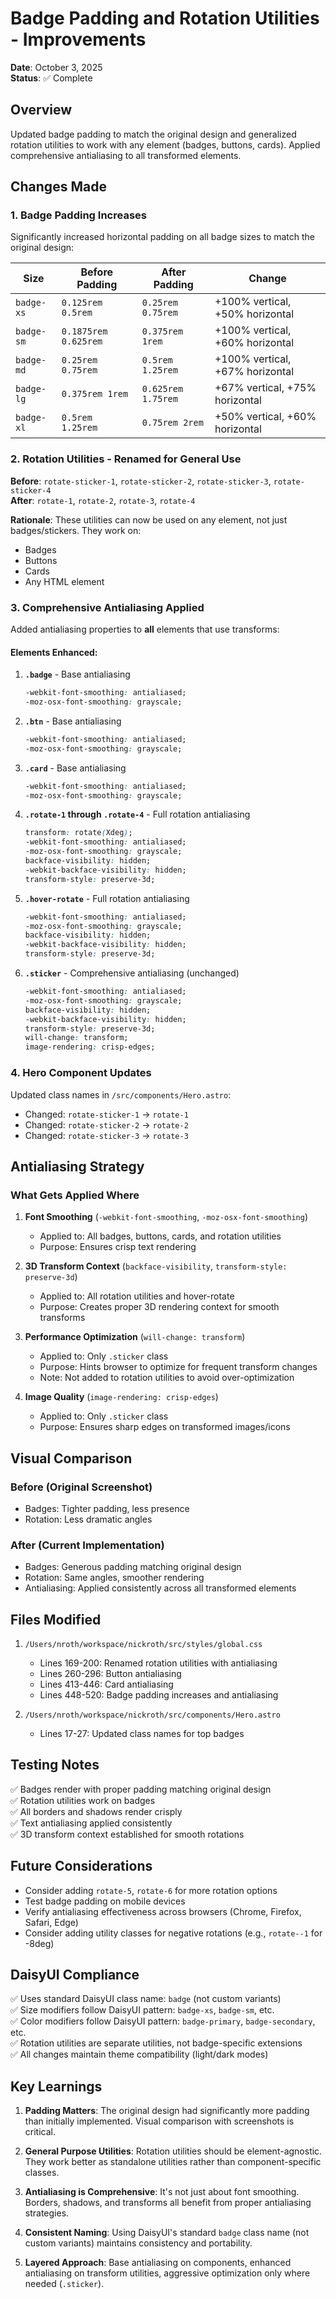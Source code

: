 # Badge Padding and Rotation Utilities - Improvements

**Date**: October 3, 2025  
**Status**: ✅ Complete

## Overview

Updated badge padding to match the original design and generalized rotation utilities to work with any element (badges, buttons, cards). Applied comprehensive antialiasing to all transformed elements.

## Changes Made

### 1. Badge Padding Increases

Significantly increased horizontal padding on all badge sizes to match the original design:

| Size | Before Padding | After Padding | Change |
|------|---------------|---------------|---------|
| `badge-xs` | `0.125rem 0.5rem` | `0.25rem 0.75rem` | +100% vertical, +50% horizontal |
| `badge-sm` | `0.1875rem 0.625rem` | `0.375rem 1rem` | +100% vertical, +60% horizontal |
| `badge-md` | `0.25rem 0.75rem` | `0.5rem 1.25rem` | +100% vertical, +67% horizontal |
| `badge-lg` | `0.375rem 1rem` | `0.625rem 1.75rem` | +67% vertical, +75% horizontal |
| `badge-xl` | `0.5rem 1.25rem` | `0.75rem 2rem` | +50% vertical, +60% horizontal |

### 2. Rotation Utilities - Renamed for General Use

**Before**: `rotate-sticker-1`, `rotate-sticker-2`, `rotate-sticker-3`, `rotate-sticker-4`  
**After**: `rotate-1`, `rotate-2`, `rotate-3`, `rotate-4`

**Rationale**: These utilities can now be used on any element, not just badges/stickers. They work on:
- Badges
- Buttons
- Cards
- Any HTML element

### 3. Comprehensive Antialiasing Applied

Added antialiasing properties to **all** elements that use transforms:

#### Elements Enhanced:
1. **`.badge`** - Base antialiasing
   ```css
   -webkit-font-smoothing: antialiased;
   -moz-osx-font-smoothing: grayscale;
   ```

2. **`.btn`** - Base antialiasing
   ```css
   -webkit-font-smoothing: antialiased;
   -moz-osx-font-smoothing: grayscale;
   ```

3. **`.card`** - Base antialiasing
   ```css
   -webkit-font-smoothing: antialiased;
   -moz-osx-font-smoothing: grayscale;
   ```

4. **`.rotate-1` through `.rotate-4`** - Full rotation antialiasing
   ```css
   transform: rotate(Xdeg);
   -webkit-font-smoothing: antialiased;
   -moz-osx-font-smoothing: grayscale;
   backface-visibility: hidden;
   -webkit-backface-visibility: hidden;
   transform-style: preserve-3d;
   ```

5. **`.hover-rotate`** - Full rotation antialiasing
   ```css
   -webkit-font-smoothing: antialiased;
   -moz-osx-font-smoothing: grayscale;
   backface-visibility: hidden;
   -webkit-backface-visibility: hidden;
   transform-style: preserve-3d;
   ```

6. **`.sticker`** - Comprehensive antialiasing (unchanged)
   ```css
   -webkit-font-smoothing: antialiased;
   -moz-osx-font-smoothing: grayscale;
   backface-visibility: hidden;
   -webkit-backface-visibility: hidden;
   transform-style: preserve-3d;
   will-change: transform;
   image-rendering: crisp-edges;
   ```

### 4. Hero Component Updates

Updated class names in `/src/components/Hero.astro`:
- Changed: `rotate-sticker-1` → `rotate-1`
- Changed: `rotate-sticker-2` → `rotate-2`
- Changed: `rotate-sticker-3` → `rotate-3`

## Antialiasing Strategy

### What Gets Applied Where

1. **Font Smoothing** (`-webkit-font-smoothing`, `-moz-osx-font-smoothing`)
   - Applied to: All badges, buttons, cards, and rotation utilities
   - Purpose: Ensures crisp text rendering

2. **3D Transform Context** (`backface-visibility`, `transform-style: preserve-3d`)
   - Applied to: All rotation utilities and hover-rotate
   - Purpose: Creates proper 3D rendering context for smooth transforms

3. **Performance Optimization** (`will-change: transform`)
   - Applied to: Only `.sticker` class
   - Purpose: Hints browser to optimize for frequent transform changes
   - Note: Not added to rotation utilities to avoid over-optimization

4. **Image Quality** (`image-rendering: crisp-edges`)
   - Applied to: Only `.sticker` class
   - Purpose: Ensures sharp edges on transformed images/icons

## Visual Comparison

### Before (Original Screenshot)
- Badges: Tighter padding, less presence
- Rotation: Less dramatic angles

### After (Current Implementation)
- Badges: Generous padding matching original design
- Rotation: Same angles, smoother rendering
- Antialiasing: Applied consistently across all transformed elements

## Files Modified

1. `/Users/nroth/workspace/nickroth/src/styles/global.css`
   - Lines 169-200: Renamed rotation utilities with antialiasing
   - Lines 260-296: Button antialiasing
   - Lines 413-446: Card antialiasing
   - Lines 448-520: Badge padding increases and antialiasing

2. `/Users/nroth/workspace/nickroth/src/components/Hero.astro`
   - Lines 17-27: Updated class names for top badges

## Testing Notes

✅ Badges render with proper padding matching original design  
✅ Rotation utilities work on badges  
✅ All borders and shadows render crisply  
✅ Text antialiasing applied consistently  
✅ 3D transform context established for smooth rotations

## Future Considerations

- Consider adding `rotate-5`, `rotate-6` for more rotation options
- Test badge padding on mobile devices
- Verify antialiasing effectiveness across browsers (Chrome, Firefox, Safari, Edge)
- Consider adding utility classes for negative rotations (e.g., `rotate--1` for -8deg)

## DaisyUI Compliance

✅ Uses standard DaisyUI class name: `badge` (not custom variants)  
✅ Size modifiers follow DaisyUI pattern: `badge-xs`, `badge-sm`, etc.  
✅ Color modifiers follow DaisyUI pattern: `badge-primary`, `badge-secondary`, etc.  
✅ Rotation utilities are separate utilities, not badge-specific extensions  
✅ All changes maintain theme compatibility (light/dark modes)

## Key Learnings

1. **Padding Matters**: The original design had significantly more padding than initially implemented. Visual comparison with screenshots is critical.

2. **General Purpose Utilities**: Rotation utilities should be element-agnostic. They work better as standalone utilities rather than component-specific classes.

3. **Antialiasing is Comprehensive**: It's not just about font smoothing. Borders, shadows, and transforms all benefit from proper antialiasing strategies.

4. **Consistent Naming**: Using DaisyUI's standard `badge` class name (not custom variants) maintains consistency and portability.

5. **Layered Approach**: Base antialiasing on components, enhanced antialiasing on transform utilities, aggressive optimization only where needed (`.sticker`).
